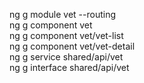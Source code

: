 ng g module vet --routing  
ng g component vet  
ng g component vet/vet-list  
ng g component vet/vet-detail  
ng g service shared/api/vet  
ng g interface shared/api/vet

